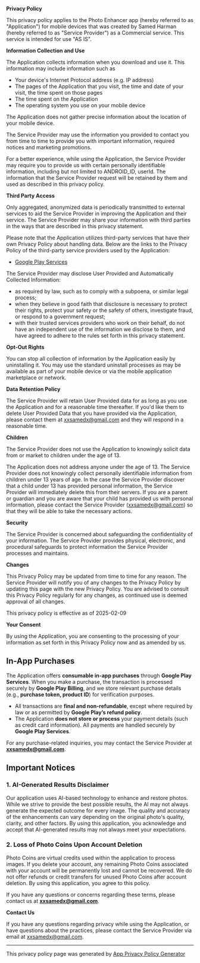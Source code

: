 **Privacy Policy**

This privacy policy applies to the Photo Enhancer app (hereby referred to as "Application") for mobile devices that was created by Samed Harman (hereby referred to as "Service Provider") as a Commercial service. This service is intended for use "AS IS".

**Information Collection and Use**

The Application collects information when you download and use it. This information may include information such as

*   Your device's Internet Protocol address (e.g. IP address)
*   The pages of the Application that you visit, the time and date of your visit, the time spent on those pages
*   The time spent on the Application
*   The operating system you use on your mobile device

The Application does not gather precise information about the location of your mobile device.

The Service Provider may use the information you provided to contact you from time to time to provide you with important information, required notices and marketing promotions.

For a better experience, while using the Application, the Service Provider may require you to provide us with certain personally identifiable information, including but not limited to ANDROID_ID, userId. The information that the Service Provider request will be retained by them and used as described in this privacy policy.

**Third Party Access**

Only aggregated, anonymized data is periodically transmitted to external services to aid the Service Provider in improving the Application and their service. The Service Provider may share your information with third parties in the ways that are described in this privacy statement.

Please note that the Application utilizes third-party services that have their own Privacy Policy about handling data. Below are the links to the Privacy Policy of the third-party service providers used by the Application:

*   [Google Play Services](https://www.google.com/policies/privacy/)

The Service Provider may disclose User Provided and Automatically Collected Information:

*   as required by law, such as to comply with a subpoena, or similar legal process;
*   when they believe in good faith that disclosure is necessary to protect their rights, protect your safety or the safety of others, investigate fraud, or respond to a government request;
*   with their trusted services providers who work on their behalf, do not have an independent use of the information we disclose to them, and have agreed to adhere to the rules set forth in this privacy statement.

**Opt-Out Rights**

You can stop all collection of information by the Application easily by uninstalling it. You may use the standard uninstall processes as may be available as part of your mobile device or via the mobile application marketplace or network.

**Data Retention Policy**

The Service Provider will retain User Provided data for as long as you use the Application and for a reasonable time thereafter. If you'd like them to delete User Provided Data that you have provided via the Application, please contact them at xxsamedx@gmail.com and they will respond in a reasonable time.

**Children**

The Service Provider does not use the Application to knowingly solicit data from or market to children under the age of 13.

The Application does not address anyone under the age of 13. The Service Provider does not knowingly collect personally identifiable information from children under 13 years of age. In the case the Service Provider discover that a child under 13 has provided personal information, the Service Provider will immediately delete this from their servers. If you are a parent or guardian and you are aware that your child has provided us with personal information, please contact the Service Provider (xxsamedx@gmail.com) so that they will be able to take the necessary actions.

**Security**

The Service Provider is concerned about safeguarding the confidentiality of your information. The Service Provider provides physical, electronic, and procedural safeguards to protect information the Service Provider processes and maintains.

**Changes**

This Privacy Policy may be updated from time to time for any reason. The Service Provider will notify you of any changes to the Privacy Policy by updating this page with the new Privacy Policy. You are advised to consult this Privacy Policy regularly for any changes, as continued use is deemed approval of all changes.

This privacy policy is effective as of 2025-02-09

**Your Consent**

By using the Application, you are consenting to the processing of your information as set forth in this Privacy Policy now and as amended by us.

## In-App Purchases  

The Application offers **consumable in-app purchases** through **Google Play Services**. When you make a purchase, the transaction is processed securely by **Google Play Billing**, and we store relevant purchase details (e.g., **purchase token, product ID**) for verification purposes.  

- All transactions are **final and non-refundable**, except where required by law or as permitted by **Google Play’s refund policy**.  
- The Application **does not store or process** your payment details (such as credit card information). All payments are handled securely by **Google Play Services**.  

For any purchase-related inquiries, you may contact the Service Provider at **xxsamedx@gmail.com**.

## Important Notices

### 1. AI-Generated Results Disclaimer  
Our application uses AI-based technology to enhance and restore photos. While we strive to provide the best possible results, the AI may not always generate the expected outcome for every image. The quality and accuracy of the enhancements can vary depending on the original photo's quality, clarity, and other factors. By using this application, you acknowledge and accept that AI-generated results may not always meet your expectations.

### 2. Loss of Photo Coins Upon Account Deletion  
Photo Coins are virtual credits used within the application to process images. If you delete your account, any remaining Photo Coins associated with your account will be permanently lost and cannot be recovered. We do not offer refunds or credit transfers for unused Photo Coins after account deletion. By using this application, you agree to this policy.

If you have any questions or concerns regarding these terms, please contact us at **xxsamedx@gmail.com**.

**Contact Us**

If you have any questions regarding privacy while using the Application, or have questions about the practices, please contact the Service Provider via email at xxsamedx@gmail.com.

* * *

This privacy policy page was generated by [App Privacy Policy Generator](https://app-privacy-policy-generator.nisrulz.com/)
